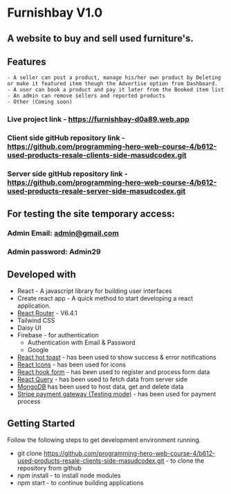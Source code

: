 # Furnishbay V1.0 

## A website to buy and sell used furniture's.

## Features
    - A seller can post a product, manage his/her own product by Deleting or make it featured item though the Advertise option from Dashboard.
    - A user can book a product and pay it later from the Booked item list
    - An admin can remove sellers and reported products
    - Other (Coming soon)

### Live project link - https://furnishbay-d0a89.web.app
### Client side gitHub repository link - https://github.com/programming-hero-web-course-4/b612-used-products-resale-clients-side-masudcodex.git
### Server side gitHub repository link - https://github.com/programming-hero-web-course-4/b612-used-products-resale-server-side-masudcodex.git

## For testing the site temporary access: 
### Admin Email: admin@gmail.com
### Admin password: Admin29

## Developed with
  - React - A javascript library for building user interfaces
  - Create react app - A quick method to start developing a react application.
  - [React Router](https://reactrouter.com/) - V6.4.1
  - Tailwind CSS
  - Daisy UI 
  - Firebase - for authentication
     - Authentication with Email & Password
     - Google
  - [React hot toast](https://react-hot-toast.com/) - has been used to show success & error notifications
  - [React Icons](https://react-icons.github.io/react-icons/) - has been used for icons
  - [React hook form](https://react-hook-form.com/) - has been used to register and process form data
  - [React Query](https://tanstack.com/) - has been used to fetch data from server side
  - [MongoDB](https://www.mongodb.com/) has been used to host data, get and delete data
  - [Stripe payment gateway (Testing mode)](https://stripe.com/) - has been used for payment process


## Getting Started
  
Follow the following steps to get development environment running.

  - git clone https://github.com/programming-hero-web-course-4/b612-used-products-resale-clients-side-masudcodex.git - to clone the repository from github
  - npm install - to install node modules
  - npm start - to continue building applications
